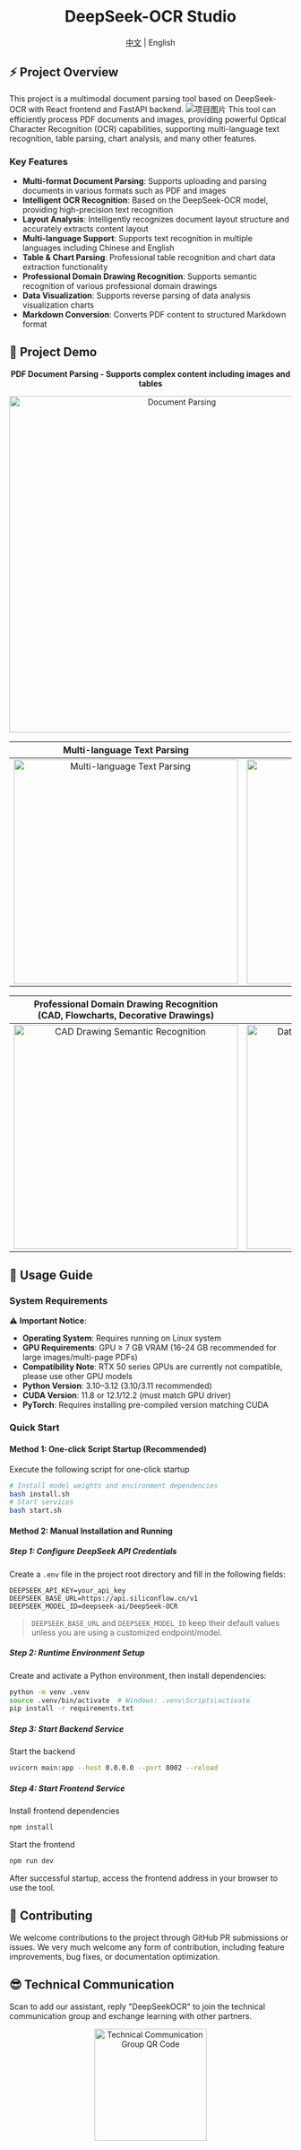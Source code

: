 <div align="center">
  <h1>DeepSeek-OCR Studio</h1>
  <span><a href="./README_zh.md">中文</a> | English</span>
</div>

## ⚡ Project Overview

This project is a multimodal document parsing tool based on DeepSeek-OCR with React frontend and FastAPI backend.
![项目图片](assets/项目图片.png)
This tool can efficiently process PDF documents and images, providing powerful Optical Character Recognition (OCR) capabilities, supporting multi-language text recognition, table parsing, chart analysis, and many other features.
### Key Features

- **Multi-format Document Parsing**: Supports uploading and parsing documents in various formats such as PDF and images
- **Intelligent OCR Recognition**: Based on the DeepSeek-OCR model, providing high-precision text recognition
- **Layout Analysis**: Intelligently recognizes document layout structure and accurately extracts content layout
- **Multi-language Support**: Supports text recognition in multiple languages including Chinese and English
- **Table & Chart Parsing**: Professional table recognition and chart data extraction functionality
- **Professional Domain Drawing Recognition**: Supports semantic recognition of various professional domain drawings
- **Data Visualization**: Supports reverse parsing of data analysis visualization charts
- **Markdown Conversion**: Converts PDF content to structured Markdown format

## 👀 Project Demo

<div align="center">

**PDF Document Parsing - Supports complex content including images and tables**

<img src="assets/文档解析.gif" width="600" alt="Document Parsing">

</div>

<div align="center">

| Multi-language Text Parsing | Chart & Table Parsing |
|:---:|:---:|
| <img src="assets/多语种.gif" width="400" alt="Multi-language Text Parsing"> | <img src="assets/表格解析.gif" width="400" alt="Chart & Table Parsing"> |

</div>

<div align="center">

| Professional Domain Drawing Recognition<br/>(CAD, Flowcharts, Decorative Drawings) | Data Visualization Chart<br/>Reverse Parsing |
|:---:|:---:|
| <img src="assets/CAD图纸语义解析.gif" width="400" alt="CAD Drawing Semantic Recognition"> | <img src="assets/图表逆向表格.gif" width="400" alt="Data Visualization Chart Reverse Parsing"> |

</div>

## 🚀 Usage Guide

### System Requirements

⚠️ **Important Notice**:
- **Operating System**: Requires running on Linux system
- **GPU Requirements**: GPU ≥ 7 GB VRAM (16–24 GB recommended for large images/multi-page PDFs)
- **Compatibility Note**: RTX 50 series GPUs are currently not compatible, please use other GPU models
- **Python Version**: 3.10–3.12 (3.10/3.11 recommended)
- **CUDA Version**: 11.8 or 12.1/12.2 (must match GPU driver)
- **PyTorch**: Requires installing pre-compiled version matching CUDA

### Quick Start
#### Method 1: One-click Script Startup (Recommended)
Execute the following script for one-click startup

```bash
# Install model weights and environment dependencies
bash install.sh
# Start services
bash start.sh
```

#### Method 2: Manual Installation and Running

##### Step 1: Configure DeepSeek API Credentials
Create a `.env` file in the project root directory and fill in the following fields:

```
DEEPSEEK_API_KEY=your_api_key
DEEPSEEK_BASE_URL=https://api.siliconflow.cn/v1
DEEPSEEK_MODEL_ID=deepseek-ai/DeepSeek-OCR
```

> `DEEPSEEK_BASE_URL` and `DEEPSEEK_MODEL_ID` keep their default values unless you are using a customized endpoint/model.

##### Step 2: Runtime Environment Setup
Create and activate a Python environment, then install dependencies:

```bash
python -m venv .venv
source .venv/bin/activate  # Windows: .venv\Scripts\activate
pip install -r requirements.txt
```

##### Step 3: Start Backend Service

Start the backend
```bash
uvicorn main:app --host 0.0.0.0 --port 8002 --reload
```

##### Step 4: Start Frontend Service
Install frontend dependencies
```bash
npm install
```

Start the frontend
```bash
npm run dev
```

After successful startup, access the frontend address in your browser to use the tool.

## 🙈 Contributing
We welcome contributions to the project through GitHub PR submissions or issues. We very much welcome any form of contribution, including feature improvements, bug fixes, or documentation optimization.

## 😎 Technical Communication
Scan to add our assistant, reply "DeepSeekOCR" to join the technical communication group and exchange learning with other partners.

<div align="center">
<img src="assets\afe0e4d094987b00012c5129a38ade24.png" width="200" alt="Technical Communication Group QR Code">
<div>
